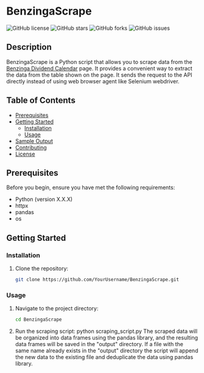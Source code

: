 # BenzingaScrape

![GitHub license](https://img.shields.io/github/license/ahmedemad2002/BenzingaScrape)
![GitHub stars](https://img.shields.io/github/stars/ahmedemad2002/BenzingaScrape)
![GitHub forks](https://img.shields.io/github/forks/ahmedemad2002/BenzingaScrape)
![GitHub issues](https://img.shields.io/github/issues/ahmedemad2002/BenzingaScrape)

## Description

BenzingaScrape is a Python script that allows you to scrape data from the [Benzinga Dividend Calendar](https://www.benzinga.com/calendars/dividends) page. It provides a convenient way to extract the data from the table shown on the page.
It sends the request to the API directly instead of using web browser agent like Selenium webdriver.

## Table of Contents

- [Prerequisites](#prerequisites)
- [Getting Started](#getting-started)
  - [Installation](#installation)
  - [Usage](#usage)
- [Sample Output](#sample-output)
- [Contributing](#contributing)
- [License](#license)

## Prerequisites

Before you begin, ensure you have met the following requirements:
- Python (version X.X.X)
- httpx
- pandas
- os

## Getting Started

### Installation

1. Clone the repository:
   ```sh
   git clone https://github.com/YourUsername/BenzingaScrape.git

### Usage

1. Navigate to the project directory:
   ```sh
   cd BenzingaScrape
2. Run the scraping script:
    python scraping_script.py
The scraped data will be organized into data frames using the pandas library, and the resulting data frames will be saved in the "output" directory. If a file with the same name already exists in the "output" directory the script will append the new data to the existing file and deduplicate the data using pandas library.